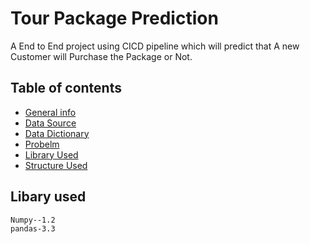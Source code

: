 # Tour Package Prediction 
A End to  End project using CICD pipeline which will predict that A new Customer will Purchase the Package or Not.
## Table of contents
* [General info](#general-info)
* [Data Source](#data-source)
* [Data Dictionary](#Data-Dictionary)
* [Probelm](#Problem)
* [Library Used](#Library-Used)
* [Structure Used](#structure-used)
## Libary used
```
Numpy--1.2
pandas-3.3
```
